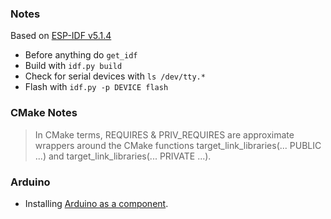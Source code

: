 ### Notes

Based on [ESP-IDF v5.1.4](https://docs.espressif.com/projects/esp-idf/en/v5.1.4/esp32/api-reference/index.html)

- Before anything do `get_idf`
- Build with `idf.py build`
- Check for serial devices with `ls /dev/tty.*`
- Flash with `idf.py -p DEVICE flash`

### CMake Notes

> In CMake terms, REQUIRES & PRIV_REQUIRES are approximate wrappers around the CMake functions target_link_libraries(... PUBLIC ...) and target_link_libraries(... PRIVATE ...).

### Arduino

- Installing [Arduino as a component](https://docs.espressif.com/projects/arduino-esp32/en/latest/esp-idf_component.html).
